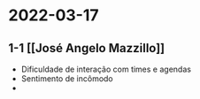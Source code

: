 # 2022-03-17
## 1-1 [[José Angelo Mazzillo]]
- Dificuldade de interação com times e agendas
- Sentimento de incômodo
- 
